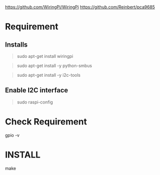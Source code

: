 https://github.com/WiringPi/WiringPi
https://github.com/Reinbert/pca9685
#  Requirement
## Installs
>sudo apt-get install wiringpi

>sudo apt-get install -y python-smbus

>sudo apt-get install -y i2c-tools

## Enable I2C interface 
>sudo raspi-config

#  Check Requirement
gpio -v

# INSTALL
make
